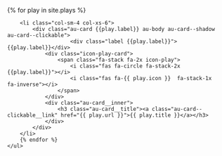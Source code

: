 <div class="row">
    <ul class="play-cards au-card-list au-card-list--matchheight">
        {% for play in site.plays %}

        <li class="col-sm-4 col-xs-6">
            <div class="au-card {{play.label}} au-body au-card--shadow au-card--clickable">
                        <div class="label {{play.label}}">{{play.label}}</div>
                <div class="icon-play-card">
                    <span class="fa-stack fa-2x icon-play">
                        <i class="fas fa-circle fa-stack-2x {{play.label}}"></i>
                        <i class="fas fa-{{ play.icon }}  fa-stack-1x fa-inverse"></i>
                    </span>
                </div>
                <div class="au-card__inner">
                    <h3 class="au-card__title"><a class="au-card--clickable__link" href="{{ play.url }}">{{ play.title }}</a></h3>
                </div>
            </div>
        </li>
        {% endfor %}
    </ul>
</div>